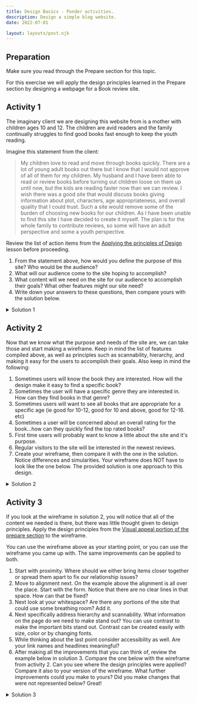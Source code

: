 ```yaml
---
title: Design Basics - Ponder activities.
description: Design a simple blog website.
date: 2022-07-01

layout: layouts/post.njk
---
```


## Preparation

Make sure you read through the Prepare section for this topic.

For this exercise we will apply the design principles learned in the Prepare section by designing a webpage for a Book review site.

## Activity 1

The imaginary client we are designing this website from is a mother with children ages 10 and 12. The children are avid readers and the family continually struggles to find good books fast enough to keep the youth reading.

Imagine this statement from the client:

> My children love to read and move through books quickly. There are a lot of young adult books out there but I know that I would not approve of all of them for my children. My husband and I have been able to read or review books before turning out children loose on them up until now, but the kids are reading faster now than we can review. I wish there was a good site that would discuss books giving information about plot, characters, age appropriateness, and overall quality that I could trust. Such a site would remove some of the burden of choosing new books for our children.
> As I have been unable to find this site I have decided to create it myself. The plan is for the whole family to contribute reviews, so some will have an adult perspective and some a youth perspective.

Review the list of action items from the [Applying the principles of Design](../prepare1/) lesson before proceeding.

1. From the statement above, how would you define the purpose of this site? Who would be the audience?
2. What will our audience come to the site hoping to accomplish?
3. What content will we need on the site for our audience to accomplish their goals? What other features might our site need?
4. Write down your answers to these questions, then compare yours with the solution below.

<details>
<summary>Solution 1</summary>

- Purpose: Create a site with detailed reviews of young adult books that parents and youth can use to find new reading material.
- Audience: Primarily parents of children ages 10-16, also children 10-16. But also anyone who likes to read.
- Parents and youth will come to the site to find new books to read. Their purposes will likely be slightly different however. Parents will primarily be concerned with if the book is appropriate for their child. This could involve questions about reading level and/or content. Youth will probably be more interested in whether the book sounds interesting and is well written. The site needs to accomodate both groups.

</details>

## Activity 2

Now that we know what the purpose and needs of the site are, we can take those and start making a wireframe. Keep in mind the list of features compiled above, as well as principles such as scannability, hierarchy, and making it easy for the users to accomplish their goals. Also keep in mind the following:

1. Sometimes users will know the book they are interested. How will the design make it easy to find a specific book?
2. Sometimes the user will have a specific genre they are interested in. How can they find books in that genre?
3. Sometimes users will want to see all books that are appropriate for a specific age (ie good for 10-12, good for 10 and above, good for 12-16. etc)
4. Sometimes a user will be concerned about an overall rating for the book...how can they quickly find the top rated books?
5. First time users will probably want to know a little about the site and it's purpose.
6. Regular visitors to the site will be interested in the newest reviews.
7. Create your wireframe, then compare it with the one in the solution. Notice differences and simularities. Your wireframe does NOT have to look like the one below. The provided solution is one approach to this design.

<details>
<summary>Solution 2</summary>

![initial wireframe for book review site](../../../../img/design-wireframe-initial.png)

</details>

## Activity 3

If you look at the wireframe in solution 2, you will notice that all of the content we needed is there, but there was little thought given to design principles. Apply the design principles from the [Visual appeal portion of the prepare section](../prepare1/) to the wireframe.

You can use the wireframe above as your starting point, or you can use the wireframe you came up with. The same improvements can be applied to both.

1. Start with proximity. Where should we either bring items closer together or spread them apart to fix our relationship issues?
2. Move to alignment next. On the example above the alignment is all over the place. Start with the form. Notice that there are no clear lines in that space. How can that be fixed?
3. Next look at your whitespace? Are there any portions of the site that could use some breathing room? Add it.
4. Next specifically address hierarchy and scannability. What information on the page do we need to make stand out? You can use contrast to make the important bits stand out. Contrast can be created easily with size, color or by changing fonts.
5. While thinking about the last point consider accessibility as well. Are your link names and headlines meaningful?
6. After making all the improvements that you can think of, review the example below in solution 3. Compare the one below with the wireframe from activity 2. Can you see where the design principles were applied? Compare it also to your version of the wireframe. What further improvements could you make to yours? Did you make changes that were not represented below? Great!

<details>
<summary>Solution 3</summary>

![wireframe for book review site with design principles applied](../../../../img/design-wireframe-final.png)

</details>

